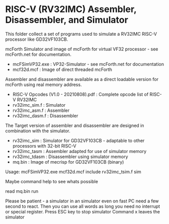 # RISC-V (RV32IMC) Assembler, Disassembler, and Simulator

This folder collect a set of programs used to simulate a RV32IMC RISC-V processor like GD32VF103CB.

mcForth Simulator and image of mcForth for virtual VF32 processor - see mcForth.net for documentation.
- mcFSimVP32.exe : VP32-Simulator - see mcForth.net for documentation
- mcf32d.mcf : Image of direct threaded mcForth

Assembler and disassembler are available as a direct loadable version for mcForth using real memory address.
- RISC-V Opcodes (V1.0 - 20210808).pdf : Complete opcode list of RISC-V RV32IMC
- rv32imc_sim.f : Simulator
- rv32imc_asm.f : Assembler
- rv32imc_dasm.f : Disassembler

The Target version of assembler and disassembler are designed in combination with the simulator.
- rv32imc_sim : Simulator for GD32VF103CB - adaptable to other processors with 32-bit RISC-V
- rv32imc_tasm : Assembler adapted for use of simulator memory
- rv32imc_tdasm : Disassembler using simulator memory
- mq.bin : Image of mecrisp for GD32VF103CB (binary)

Usage:
   mcFSimVP32.exe mcf32d.mcf include rv32imc_tsim.f
   sim
   
Maybe command  help  to see whats possible
   
   read mq.bin
   run

Please be patient - a simulator in an simulator even on fast PC need a few second to react.
Then you can use all words as long you need no interrupt or special register.
Press ESC key to stop simulator
Command  x  leaves the simulator
